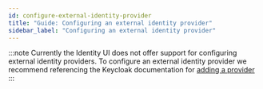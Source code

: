 ```yaml
---
id: configure-external-identity-provider
title: "Guide: Configuring an external identity provider"
sidebar_label: "Configuring an external identity provider"
---
```


:::note
Currently the Identity UI does not offer support for configuring external identity providers. To configure an external
identity provider we recommend referencing the Keycloak documentation for 
[adding a provider](https://www.keycloak.org/docs/16.1/server_admin/index.html#adding-a-provider)
:::